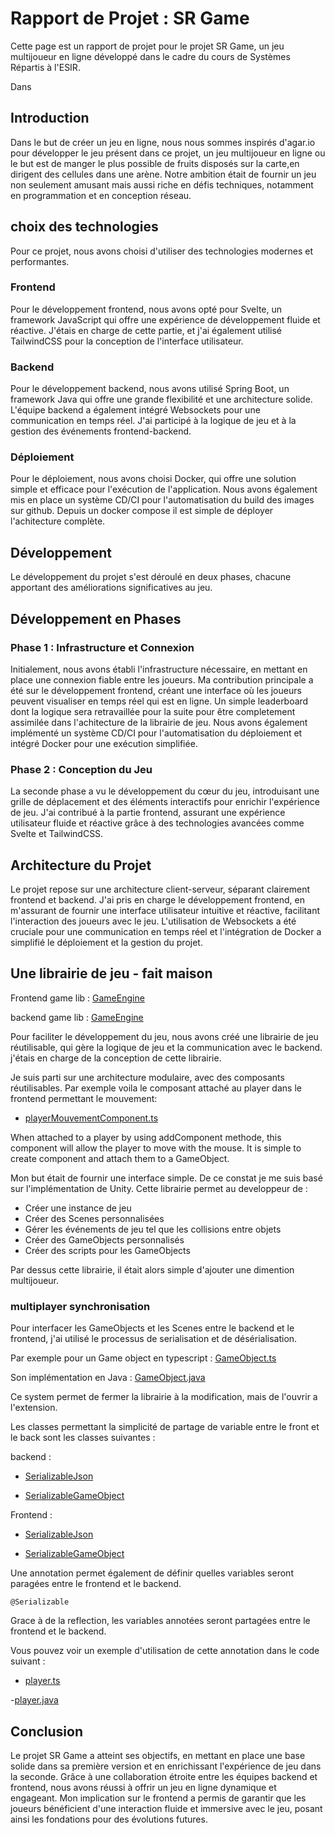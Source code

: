 # Rapport de Projet : SR Game

Cette page est un rapport de projet pour le projet SR Game, un jeu multijoueur en ligne développé dans le cadre du cours de Systèmes Répartis à l'ESIR.

Dans 


## Introduction
Dans le but de créer un jeu en ligne, nous nous sommes inspirés d'agar.io pour développer le jeu présent dans ce projet, un jeu multijoueur en ligne ou le but est de manger le plus possible de fruits disposés sur la carte,en dirigent des cellules dans une arène. 
Notre ambition était de fournir un jeu non seulement amusant mais aussi riche en défis techniques, notamment en programmation et en conception réseau.

## choix des technologies
Pour ce projet, nous avons choisi d'utiliser des technologies modernes et performantes.

### Frontend
Pour le développement frontend, nous avons opté pour Svelte, un framework JavaScript qui offre une expérience de développement fluide et réactive. J'étais en charge de cette partie, et j'ai également utilisé TailwindCSS pour la conception de l'interface utilisateur.

### Backend
Pour le développement backend, nous avons utilisé Spring Boot, un framework Java qui offre une grande flexibilité et une architecture solide. L'équipe backend a également intégré Websockets pour une communication en temps réel. J'ai participé à la logique de jeu et à la gestion des événements frontend-backend.


### Déploiement
Pour le déploiement, nous avons choisi Docker, qui offre une solution simple et efficace pour l'exécution de l'application. Nous avons également mis en place un système CD/CI pour l'automatisation du build des images sur github. Depuis un docker compose il est simple de déployer l'achitecture complète.

## Développement
Le développement du projet s'est déroulé en deux phases, chacune apportant des améliorations significatives au jeu.

## Développement en Phases

### Phase 1 : Infrastructure et Connexion
Initialement, nous avons établi l'infrastructure nécessaire, en mettant en place une connexion fiable entre les joueurs.
Ma contribution principale a été sur le développement frontend, créant une interface où les joueurs peuvent visualiser en temps réel qui est en ligne. Un simple leaderboard dont la logique sera retravaillée pour la suite pour être completement assimilée dans l'achitecture de la librairie de jeu.
Nous avons également implémenté un système CD/CI pour l'automatisation du déploiement et intégré Docker pour une exécution simplifiée.

### Phase 2 : Conception du Jeu
La seconde phase a vu le développement du cœur du jeu, introduisant une grille de déplacement et des éléments interactifs pour enrichir l'expérience de jeu. 
J'ai contribué à la partie frontend, assurant une expérience utilisateur fluide et réactive grâce à des technologies avancées comme Svelte et TailwindCSS.

## Architecture du Projet

Le projet repose sur une architecture client-serveur, séparant clairement frontend et backend. 
J'ai pris en charge le développement frontend, en m'assurant de fournir une interface utilisateur intuitive et réactive, facilitant l'interaction des joueurs avec le jeu.
L'utilisation de Websockets a été cruciale pour une communication en temps réel et l'intégration de Docker a simplifié le déploiement et la gestion du projet.

## Une librairie de jeu - fait maison

Frontend game lib : [GameEngine](https://github.com/SR-Distributed-Game/Frontend/tree/main/src/lib/GameEngine)

backend game lib : [GameEngine](https://github.com/SR-Distributed-Game/Backend/tree/main/src/main/java/org/esir/backend/GameEngine)

Pour faciliter le développement du jeu, nous avons créé une librairie de jeu réutilisable, qui gère la logique de jeu et la communication avec le backend. j'étais en charge de la conception de cette librairie. 

Je suis parti sur une architecture modulaire, avec des composants réutilisables.
Par exemple voila le composant attaché au player dans le frontend permettant le mouvement: 

- [playerMouvementComponent.ts](https://github.com/SR-Distributed-Game/Frontend/blob/main/src/lib/GameEngine/Components/PlayerMovementMouseComponent.ts)

When attached to a player by using addComponent methode, this component will allow the player to move with the mouse. It is simple to create component and attach them to a GameObject.

 Mon but était de fournir une interface simple. De ce constat je me suis basé sur l'implémentation de Unity. Cette librairie permet au developpeur de :

- Créer une instance de jeu
- Créer des Scenes personnalisées
- Gérer les événements de jeu tel que les collisions entre objets
- Créer des GameObjects personnalisés
- Créer des scripts pour les GameObjects

Par dessus cette librairie, il était alors simple d'ajouter une dimention multijoueur.

### multiplayer synchronisation

Pour interfacer les GameObjects et les Scenes entre le backend et le frontend, j'ai utilisé le processus de serialisation et de désérialisation.

Par exemple pour un Game object en typescript :
[GameObject.ts](https://github.com/SR-Distributed-Game/Frontend/blob/main/src/lib/GameEngine/GameObject.ts)

Son implémentation en Java :
[GameObject.java](https://github.com/SR-Distributed-Game/Backend/blob/main/src/main/java/org/esir/backend/GameEngine/GameObject.java)

Ce system permet de fermer la librairie à la modification, mais de l'ouvrir a l'extension.

Les classes permettant la simplicité de partage de variable entre le front et le back sont les classes suivantes : 

backend : 
- [SerializableJson](https://github.com/SR-Distributed-Game/Backend/blob/main/src/main/java/org/esir/backend/GameEngine/JsonSerializable.java)

- [SerializableGameObject](https://github.com/SR-Distributed-Game/Backend/blob/main/src/main/java/org/esir/backend/GameEngine/SerializableGameObject.java)

Frontend :

- [SerializableJson](https://github.com/SR-Distributed-Game/Backend/blob/main/src/main/java/org/esir/backend/GameEngine/JsonSerializable.java)


- [SerializableGameObject](https://github.com/SR-Distributed-Game/Frontend/blob/main/src/lib/GameEngine/SerializableGameObject.ts)


Une annotation permet également de définir quelles variables seront paragées entre le frontend et le backend.

```
@Serializable
```
Grace à de la reflection, les variables annotées seront partagées entre le frontend et le backend.


 Vous pouvez voir un exemple d'utilisation de cette annotation dans le code suivant :

- [player.ts](https://github.com/SR-Distributed-Game/Frontend/blob/main/src/lib/implementedGames/player.ts)

-[player.java](https://github.com/SR-Distributed-Game/Backend/blob/main/src/main/java/org/esir/backend/ImplementedGame/player.java)




## Conclusion

Le projet SR Game a atteint ses objectifs, en mettant en place une base solide dans sa première version et en enrichissant l'expérience de jeu dans la seconde. 
Grâce à une collaboration étroite entre les équipes backend et frontend, nous avons réussi à offrir un jeu en ligne dynamique et engageant. 
Mon implication sur le frontend a permis de garantir que les joueurs bénéficient d'une interaction fluide et immersive avec le jeu, posant ainsi les fondations pour des évolutions futures.
